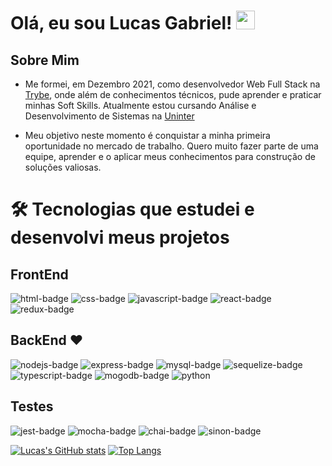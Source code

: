 # Olá, eu sou Lucas Gabriel! <img src="https://raw.githubusercontent.com/kaueMarques/kaueMarques/master/hi.gif" height="30px">

## Sobre Mim

- Me formei, em Dezembro 2021, como desenvolvedor Web Full Stack na [Trybe](https://www.betrybe.com/), onde além de conhecimentos técnicos, pude aprender e praticar minhas Soft Skills. Atualmente estou cursando Análise e Desenvolvimento de Sistemas na [Uninter](https://www.uninter.com/) 

- Meu objetivo neste momento é conquistar a minha primeira oportunidade no mercado de trabalho. Quero muito fazer parte de uma equipe, aprender e o aplicar meus conhecimentos para construção de soluções valiosas.

# 🛠 Tecnologias que estudei e desenvolvi meus projetos

## FrontEnd
    
   ![html-badge](https://img.shields.io/badge/HTML-239120?style=for-the-badge&logo=html5&logoColor=white)
   ![css-badge](https://img.shields.io/badge/CSS-239120?&style=for-the-badge&logo=css3&logoColor=white)
   ![javascript-badge](https://img.shields.io/badge/JavaScript-F7DF1E?style=for-the-badge&logo=javascript&logoColor=black)
   ![react-badge](https://img.shields.io/badge/React-20232A?style=for-the-badge&logo=react&logoColor=61DAFB)
   ![redux-badge](https://img.shields.io/badge/Redux-593D88?style=for-the-badge&logo=redux&logoColor=white)

## BackEnd ❤️️

   ![nodejs-badge](https://img.shields.io/badge/Node.js-43853D?style=for-the-badge&logo=node.js&logoColor=white)
   ![express-badge](https://img.shields.io/badge/Express.js-404D59?style=for-the-badge)
   ![mysql-badge](https://img.shields.io/badge/MySQL-00000F?style=for-the-badge&logo=mysql&logoColor=white)
   ![sequelize-badge](https://img.shields.io/badge/sequelize-323330?style=for-the-badge&logo=sequelize&logoColor=blue)
   ![typescript-badge](https://img.shields.io/badge/TypeScript-007ACC?style=for-the-badge&logo=typescript&logoColor=white)
   ![mogodb-badge](https://img.shields.io/badge/MongoDB-4EA94B?style=for-the-badge&logo=mongodb&logoColor=white)
   ![python](https://img.shields.io/badge/Python-FFD43B?style=for-the-badge&logo=python&logoColor=blue)
   
## Testes
   
   ![jest-badge](https://img.shields.io/badge/Jest-323330?style=for-the-badge&logo=Jest&logoColor=white)
   ![mocha-badge](https://img.shields.io/badge/mocha.js-323330?style=for-the-badge&logo=mocha&logoColor=Brown)
   ![chai-badge](https://img.shields.io/badge/chai.js-323330?style=for-the-badge&logo=chai&logoColor=red)
   ![sinon-badge](https://img.shields.io/badge/sinon.js-323330?style=for-the-badge&logo=sinon)
   
  [![Lucas's GitHub stats](https://github-readme-stats.vercel.app/api?username=Lucas-GSS&count_private=true&show_icons=true&&hide=contribs,issues,stars&theme=dark)](https://github.com/Lucas-GSS/github-readme-stats)
  [![Top Langs](https://github-readme-stats.vercel.app/api/top-langs/?username=Lucas-GSS&layout=compact&theme=dark)](https://github.com/Lucas-GSS/github-readme-stats)
